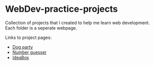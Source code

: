 # WebDev-practice-projects
Collection of projects that I created to help me learn web development.
Each folder is a seperate webpage.

Links to project pages:
- [Dog party](https://maturc.github.io/WebDev-practice-projects/dog-party/index.html)
- [Number guesser](https://maturc.github.io/WebDev-practice-projects/number-guesser-doubles/index.html)
- [IdeaBox](https://maturc.github.io/WebDev-practice-projects/ideabox/index.html)
